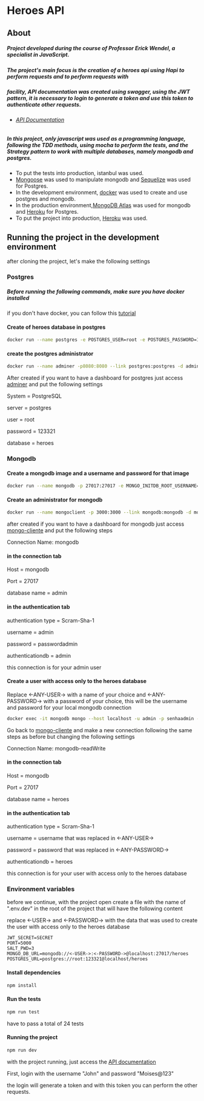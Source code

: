 # Heroes API

## About
#####  Project developed during the course of Professor Erick Wendel, a specialist in JavaScript.

##### The project's main focus is the creation of a heroes api using Hapi to perform requests and to perform requests with

##### facility, API documentation was created using swagger, using the JWT pattern, it is necessary to login to generate a token and use this token to authenticate other requests.

- ###### [API Documentation](https://cursonodebr-moises.herokuapp.com/documentation)

##### In this project, only javascript was used as a programming language, following the TDD methods, using mocha to perform the tests, and the Strategy pattern to work with multiple databases, namely mongodb and postgres.



- To put the tests into production, istanbul was used.
- [Mongoose](https://mongoosejs.com/) was used to manipulate mongodb and [Sequelize](https://sequelize.org/) was used for Postgres.
- In the development environment, [docker](https://www.docker.com/) was used to create and use postgres and mongodb.
- In the production environment,[MongoDB Atlas](https://www.mongodb.com/) was used for mongodb and [Heroku](https://www.heroku.com) for Postgres.
- To put the project into production, [Heroku](https://www.heroku.com) was used.

## Running the project in the development environment

after cloning the project, let's make the following settings

### Postgres

##### Before running the following commands, make sure you have docker installed

if you don't have docker, you can follow this [tutorial](https://www.youtube.com/watch?v=5nX8U8Fz5S0)

#### Create of heroes database in postgres
```bash
docker run --name postgres -e POSTGRES_USER=root -e POSTGRES_PASSWORD=123321 -e POSTGRES_DB=heroes -p 5432:5432 -d postgres
```

#### create the postgres administrator
```bash
docker run --name adminer -p8080:8080 --link postgres:postgres -d adminer
```
After created if you want to have a dashboard for postgres just access [adminer](http://localhost:8080/) and put the following settings

System = PostgreSQL

server = postgres

user = root

password = 123321

database = heroes

### Mongodb

#### Create a mongodb image and a username and password for that image
```bash
docker run --name mongodb -p 27017:27017 -e MONGO_INITDB_ROOT_USERNAME=admin -e MONGO_INITDB_ROOT_PASSWORD=senhaadmin -d mongo:4
```
#### Create an administrator for mongodb
```bash
docker run --name mongoclient -p 3000:3000 --link mongodb:mongodb -d mongoclient/mongoclient
```

after created if you want to have a dashboard for mongodb just access  [mongo-cliente](http://localhost:3000/) and put the following steps

Connection Name: mongodb

#### in the connection tab

Host = mongodb

Port = 27017

database name = admin

#### in the authentication tab

authentication type = Scram-Sha-1

username = admin

password = passwordadmin

authenticationdb = admin

this connection is for your admin user

#### Create a user with access only to the heroes database

Replace <-ANY-USER-> with a name of your choice and <-ANY-PASSWORD-> with a password of your choice, this will be the username and password for your local mongodb connection

```bash
docker exec -it mongodb mongo --host localhost -u admin -p senhaadmin -authenticationDatabase admin --eval "db.getSiblingDB('heroes').createUser({user:'<-ANY-USER->', pwd: '<-ANY-PASSWORD->', roles: [{role: 'readWrite', db: 'heroes'}]})"
```

Go back to [mongo-cliente](http://localhost:3000/) and make a new connection following the same steps as before but changing the following settings

Connection Name: mongodb-readWrite

#### in the connection tab

Host = mongodb

Port = 27017

database name = heroes

#### in the authentication tab

authentication type = Scram-Sha-1

username = username that was replaced in <-ANY-USER->

password = password that was replaced in <-ANY-PASSWORD->

authenticationdb = heroes

this connection is for your user with access only to the heroes database

### Environment variables

before we continue, with the project open create a file with the name of ".env.dev" in the root of the project that will have the following content

replace <-USER-> and <-PASSWORD-> with the data that was used to create the user with access only to the heroes database

```
JWT_SECRET=SECRET
PORT=5000
SALT_PWD=3
MONGO_DB_URL=mongodb://<-USER->:<-PASSWORD->@localhost:27017/heroes
POSTGRES_URL=postgres://root:123321@localhost/heroes
```

#### Install dependencies

```bash
npm install
```

#### Run the tests
```bash
npm run test
```

have to pass a total of 24 tests

#### Running the project
```bash
npm run dev
```

with the project running, just access the [API documentation](localhost:5000/documentation)

First, login with the username "John" and password "Moises@123"

the login will generate a token and with this token you can perform the other requests.
